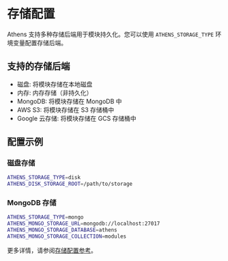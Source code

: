 # 存储配置

Athens 支持多种存储后端用于模块持久化。您可以使用 `ATHENS_STORAGE_TYPE` 环境变量配置存储后端。

## 支持的存储后端

- 磁盘: 将模块存储在本地磁盘
- 内存: 内存存储（非持久化）
- MongoDB: 将模块存储在 MongoDB 中
- AWS S3: 将模块存储在 S3 存储桶中
- Google 云存储: 将模块存储在 GCS 存储桶中

## 配置示例

### 磁盘存储
```bash
ATHENS_STORAGE_TYPE=disk
ATHENS_DISK_STORAGE_ROOT=/path/to/storage
```

### MongoDB 存储
```bash
ATHENS_STORAGE_TYPE=mongo
ATHENS_MONGO_STORAGE_URL=mongodb://localhost:27017
ATHENS_MONGO_STORAGE_DATABASE=athens
ATHENS_MONGO_STORAGE_COLLECTION=modules
```

更多详情，请参阅[存储配置参考](#)。
